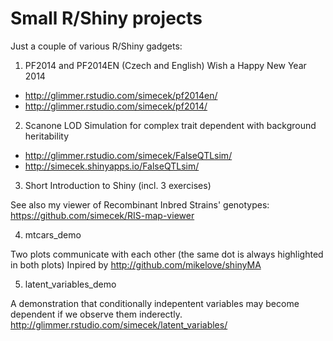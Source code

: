 Small R/Shiny projects
====================

Just a couple of various R/Shiny gadgets:

1) PF2014 and PF2014EN (Czech and English) Wish a Happy New Year 2014
* http://glimmer.rstudio.com/simecek/pf2014en/
* http://glimmer.rstudio.com/simecek/pf2014/

2) Scanone LOD Simulation for complex trait dependent with background heritability
* http://glimmer.rstudio.com/simecek/FalseQTLsim/
* http://simecek.shinyapps.io/FalseQTLsim/

3) Short Introduction to Shiny (incl. 3 exercises)

See also my viewer of Recombinant Inbred Strains' genotypes:
https://github.com/simecek/RIS-map-viewer

4) mtcars_demo

Two plots communicate with each other (the same dot is always highlighted in both plots)
Inpired by http://github.com/mikelove/shinyMA

5) latent_variables_demo

A demonstration that conditionally indepentent variables may become dependent if we observe them inderectly.
http://glimmer.rstudio.com/simecek/latent_variables/